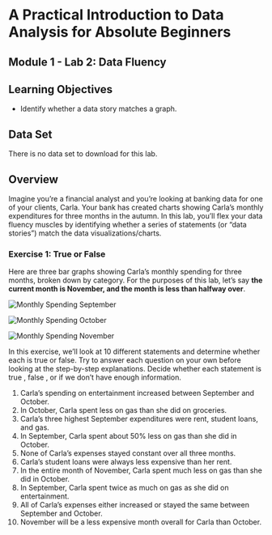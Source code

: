 # A Practical Introduction to Data Analysis for Absolute Beginners

## Module 1 - Lab 2: Data Fluency

## Learning Objectives

* Identify whether a data story matches a graph.

## Data Set

There is no data set to download for this lab.

## Overview

Imagine you’re a financial analyst and you’re looking at banking data for one of your clients, Carla.
Your bank has created charts showing Carla’s monthly expenditures for three months in the autumn.
In this lab, you’ll flex your data fluency muscles by identifying whether a series of statements (or “data stories”) match the data visualizations/charts.

### Exercise 1: True or False

Here are three bar graphs showing Carla’s monthly spending for three months, broken down by category.
For the purposes of this lab, let’s say **the current month is November, and the month is less than halfway over**.

![Monthly Spending September](2020-06-11-16-33-39.png)

![Monthly Spending October](2020-06-11-16-36-31.png)

![Monthly Spending November](2020-06-11-16-37-18.png)

In this exercise, we’ll look at 10 different statements and determine whether each is true or false. Try to answer each question on your own before looking at the step-by-step explanations.
Decide whether each statement is true , false , or if we don’t have enough information.

1. Carla’s spending on entertainment increased between September and October.
2. In October, Carla spent less on gas than she did on groceries.
3. Carla’s three highest September expenditures were rent, student loans, and gas.
4. In September, Carla spent about 50% less on gas than she did in October.
5. None of Carla’s expenses stayed constant over all three months.
6. Carla’s student loans were always less expensive than her rent.
7. In the entire month of November, Carla spent much less on gas than she did in October.
8. In September, Carla spent twice as much on gas as she did on entertainment.
9. All of Carla’s expenses either increased or stayed the same between September and October.
10. November will be a less expensive month overall for Carla than October.
